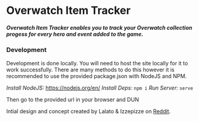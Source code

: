 # Overwatch Item Tracker
##### Overwatch Item Tracker enables you to track your Overwatch collection progess for every hero and event added to the game.

### Development
Development is done locally. You will need to host the site locally for it to work successfully. There are many methods to do this however it is recommended to use the provided package.json with NodeJS and NPM.

*Install NodeJS:* https://nodejs.org/en/
*Install Deps:* `npm i`
*Run Server:* `serve`

Then go to the provided url in your browser and DUN


Intial design and concept created by Lalato & Izzepizze on [Reddit](https://www.reddit.com/r/Overwatch/comments/59bo66).
